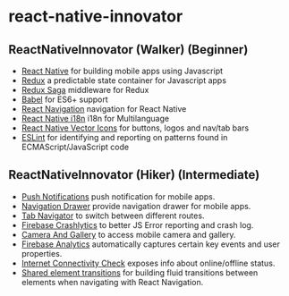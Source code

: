 # react-native-innovator

## ReactNativeInnovator (Walker) (Beginner)
- [React Native](https://facebook.github.io/react-native/) for building mobile apps using Javascript
- [Redux](http://rackt.github.io/redux/index.html) a predictable state container for Javascript apps
- [Redux Saga](https://github.com/redux-saga/redux-saga) middleware for Redux
- [Babel](http://babeljs.io/) for ES6+ support
- [React Navigation](https://github.com/react-community/react-navigation) navigation for React Native
- [React Native i18n](https://github.com/AlexanderZaytsev/react-native-i18n) i18n for Multilanguage 
- [React Native Vector Icons](https://www.npmjs.com/package/react-native-vector-icons) for buttons, logos and nav/tab bars 
- [ESLint](https://medium.com/the-react-native-log/getting-eslint-right-in-react-native-bd27524cc77b) for identifying and reporting on patterns found in ECMAScript/JavaScript code

## ReactNativeInnovator (Hiker) (Intermediate)
- [Push Notifications](https://rnfirebase.io/docs/v5.x.x/notifications/introduction) push notification for mobile apps.
- [Navigation Drawer](https://reactnavigation.org/docs/en/drawer-navigator.html) provide navigation drawer for mobile apps.
- [Tab Navigator](https://reactnavigation.org/docs/en/bottom-tab-navigator.html) to switch between different routes.
- [Firebase Crashlytics](https://rnfirebase.io/docs/v5.x.x/crashlytics) to better JS Error reporting and crash log.
- [Camera And Gallery](https://github.com/react-native-community/react-native-image-picker) to access mobile camera and gallery.
- [Firebase Analytics](https://rnfirebase.io/docs/v5.x.x/analytics) automatically captures certain key events and user properties.
- [Internet Connectivity Check](https://facebook.github.io/react-native/docs/netinfo) exposes info about online/offline status.
- [Shared element transitions](https://github.com/fram-x/FluidTransitions) for building fluid transitions between elements when navigating with React Navigation.

